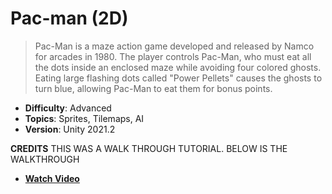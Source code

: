 # Pac-man (2D)

> Pac-Man is a maze action game developed and released by Namco for arcades in 1980. The player controls Pac-Man, who must eat all the dots inside an enclosed maze while avoiding four colored ghosts. Eating large flashing dots called "Power Pellets" causes the ghosts to turn blue, allowing Pac-Man to eat them for bonus points.

- **Difficulty**: Advanced
- **Topics**: Sprites, Tilemaps, AI
- **Version**: Unity 2021.2

**CREDITS**
THIS WAS A WALK THROUGH TUTORIAL. BELOW IS THE WALKTHROUGH
- [**Watch Video**](https://youtu.be/TKt_VlMn_aA)
